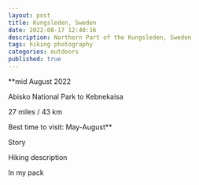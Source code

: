 ```yaml
---
layout: post
title: Kungsleden, Sweden
date: 2022-08-17 12:40:16
description: Northern Part of the Kungsleden, Sweden
tags: hiking photography
categories: outdoors
published: true
---
```


\*\*mid August 2022

Abisko National Park to Kebnekaisa

27 miles / 43 km

Best time to visit: May-August\*\*

Story

Hiking description

In my pack
